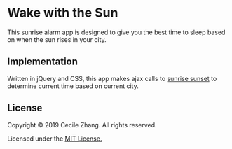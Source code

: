 # Wake with the Sun

<p>This sunrise alarm app is designed to give you the best time to sleep based on when the sun rises in your city.</p>

<h2>Implementation</h2>
<p>Written in jQuery and CSS, this app makes ajax calls to <a href="https://sunrise-sunset.org/api">sunrise sunset</a> to determine current time based on current city.</p>

<h2>License</h2>

<p>Copyright &copy; 2019 Cecile Zhang. All rights reserved.</p>

<p>Licensed under the <a href="./LICENSE">MIT License.</a></p>
